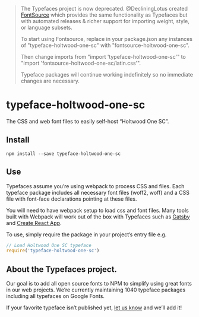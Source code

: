 >The Typefaces project is now deprecated. @DecliningLotus created
[FontSource](https://github.com/fontsource/fontsource) which provides the
same functionality as Typefaces but with automated releases & richer
support for importing weight, style, or language subsets.
>
>To start using Fontsource, replace in your package.json any instances of
"typeface-holtwood-one-sc" with "fontsource-holtwood-one-sc".
>
> Then change imports from "import 'typeface-holtwood-one-sc'" to "import 'fontsource-holtwood-one-sc/latin.css'".
>
>Typeface packages will continue working indefinitely so no immediate
>changes are necessary.

# typeface-holtwood-one-sc

The CSS and web font files to easily self-host “Holtwood One SC”.

## Install

`npm install --save typeface-holtwood-one-sc`

## Use

Typefaces assume you’re using webpack to process CSS and files. Each typeface
package includes all necessary font files (woff2, woff) and a CSS file with
font-face declarations pointing at these files.

You will need to have webpack setup to load css and font files. Many tools built
with Webpack will work out of the box with Typefaces such as [Gatsby](https://github.com/gatsbyjs/gatsby)
and [Create React App](https://github.com/facebookincubator/create-react-app).

To use, simply require the package in your project’s entry file e.g.

```javascript
// Load Holtwood One SC typeface
require('typeface-holtwood-one-sc')
```

## About the Typefaces project.

Our goal is to add all open source fonts to NPM to simplify using great fonts in
our web projects. We’re currently maintaining 1040 typeface packages
including all typefaces on Google Fonts.

If your favorite typeface isn’t published yet, [let us know](https://github.com/KyleAMathews/typefaces)
and we’ll add it!
